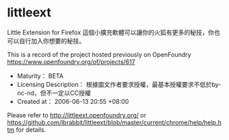 # littleext
Little Extension for Firefox 這個小擴充軟體可以讓你的火狐有更多的秘技，你也可以自行加入你想要的秘技。

This is a record of the project hosted previously on OpenFoundry https://www.openfoundry.org/of/projects/617

- Maturity：	BETA
- Licensing Description：	根據圖文作者要求授權，最基本授權要求不低於by-nc-nd，但不一定以CC授權
- Created at：	2006-06-13 20:55 +08:00

Please refer to http://littleext.openfoundry.org/ or https://github.com/lbrabbit/littleext/blob/master/current/chrome/help/help.htm for details.
